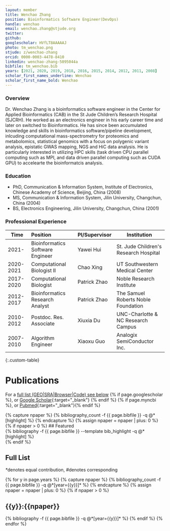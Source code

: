 ```yaml
---
layout: member
title: Wenchao Zhang
position: Bioinformatics Software Engineer(DevOps)
handle: wenchao
email: wenchao.zhang@stjude.org
twitter:
github: 
googlescholar: HVfLT8AAAAAJ
photo: tm_wenchao.png
stjude: z/wenchao-zhang
orcid: 0000-0003-4478-8410
linkedin: wenchao-zhang-5095044a
bibfile: tm_wenchao.bib
years: [2021, 2020, 2019, 2018, 2016, 2015, 2014, 2012, 2011, 2008]
scholar_first_names_underline: Wenchao
scholar_first_name_bold: Wenchao
---
```


### Overview
Dr. Wenchao Zhang is a bioinformatics software engineer in the Center for Applied Bioinformatics (CAB) in the St Jude Children’s Research Hospital (SJCRH). He worked as an electronics engineer in his early career time and later on switched to Bioinformatics. He has since been accumulated knowledge and skills in bioinformatics software/pipeline development, inlcuding computational mass-spectrometry for proteomics and metabolomics, statistical genomics with a focus on polygenic variant analysis, epistatic GWAS mapping, NGS and HiC data analysis. He is particularly interested in utilizing HPC skills (task driven CPU parallel computing such as MPI, and data driven parallel computing such as CUDA GPU) to accelearte the bioinformatcis analysis.          

### Education
- PhD, Communication & Information System, Institute of Electronics, Chinese Academy of Science, Beijing, China (2008)
- MS, Communication & Information System, Jilin University, Changchun, China (2004)
- BS, Electronics Engineering, Jilin University, Changchun, China (2001)

### Professional Experience

Time        | Position                         | PI/Supervisor   | Institution                           |
----------- | :-----------                     | -----------     | -----------                           |
2021-       | Bioinformatics Software Engineer |Yawei Hui        | St. Jude Children's Research Hospital |                                     |
2020-2021   | Computational Biologist II       |Chao Xing        | UT Southwestern Medical Center        |
2017-2020   | Computational Biologist          |Patrick Zhao     | Noble Research Institute              |
2012-2017   | Bioinformatics Research Analyst  |Patrick Zhao     | The Samuel Roberts Noble Foundation   |
2010-2012   | Postdoc. Res. Associate          |Xiuxia Du        | UNC-Charlotte & NC Research Campus    |
2007-2010   | Algorithm Engineer               |Xiaoxu Guo       | Analogix SemiConductor Inc.           |
{:.custom-table}

<!--more-->

# Publications

For a [full list (GEO\|SRA\|Browser\|Code) see below](#full-list)
{% if page.googlescholar %}, or [Google Scholar](https://scholar.google.com/citations?user={{page.googlescholar}}){:target="_blank"}
{% endif %} {% if page.myncbi %}, or [Pubmed](https://www.ncbi.nlm.nih.gov/myncbi/{{page.myncbi}}/bibliography/public/){:target="_blank"}{% endif %}


<div class="row">
  {% capture npaper %}
    {% bibliography_count -f {{ page.bibfile }} -q @*[highlight] %}
  {% endcapture %}
  {% assign npaper = npaper | plus: 0 %}
  {% if npaper > 0 %}
## Featured

<div class="publications_highlight">
  {% bibliography -f {{ page.bibfile }} --template bib_highlight -q @*[highlight] %}
</div>
{% endif %}

</div>

## Full List

<nobr><em>*</em>denotes equal contribution, <em>#</em>denotes corresponding</nobr>
<div class="publications">
{% for y in page.years %}
  {% capture npaper %}
    {% bibliography_count -f {{ page.bibfile }} -q @*[year={{y}}]* %}
  {% endcapture %}
  {% assign npaper = npaper | plus: 0 %}
  {% if npaper > 0 %}
  <h2 class="year">{{y}}:{{npaper}}</h2>
  {% bibliography -f {{ page.bibfile }} -q @*[year={{y}}]* %}
  {% endif %}
{% endfor %}
</div>
